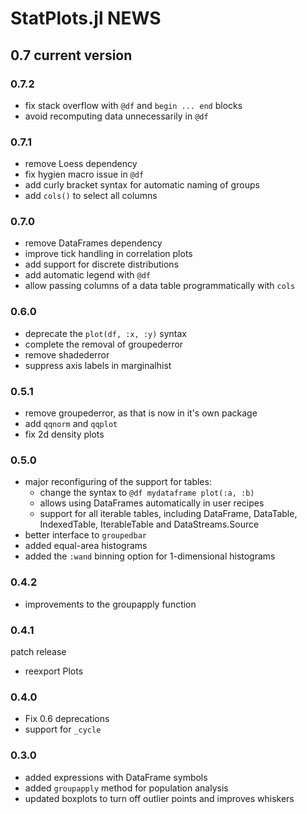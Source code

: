 
# StatPlots.jl NEWS

## 0.7 current version

### 0.7.2

- fix stack overflow with `@df` and `begin ... end` blocks
- avoid recomputing data unnecessarily in `@df`

### 0.7.1

- remove Loess dependency
- fix hygien macro issue in `@df`
- add curly bracket syntax for automatic naming of groups
- add `cols()` to select all columns

### 0.7.0
- remove DataFrames dependency
- improve tick handling in correlation plots
- add support for discrete distributions
- add automatic legend with `@df`
- allow passing columns of a data table programmatically with `cols`

### 0.6.0
- deprecate the `plot(df, :x, :y)` syntax
- complete the removal of groupederror
- remove shadederror
- suppress axis labels in marginalhist

### 0.5.1
- remove groupederror, as that is now in it's own package
- add `qqnorm` and `qqplot`
- fix 2d density plots

### 0.5.0
- major reconfiguring of the support for tables:
    - change the syntax to `@df mydataframe plot(:a, :b)`
    - allows using DataFrames automatically in user recipes
    - support for all iterable tables, including DataFrame, DataTable, IndexedTable, IterableTable and DataStreams.Source
- better interface to `groupedbar`
- added equal-area histograms
- added the `:wand` binning option for 1-dimensional histograms

### 0.4.2
- improvements to the groupapply function

### 0.4.1
patch release
- reexport Plots

### 0.4.0
- Fix 0.6 deprecations
- support for `_cycle`

### 0.3.0
- added expressions with DataFrame symbols
- added `groupapply` method for population analysis
- updated boxplots to turn off outlier points and improves whiskers
